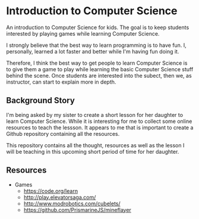 # Introduction to Computer Science

An introduction to Computer Science for kids. The goal is to keep students 
interested by playing games while learning Computer Science.

I strongly believe that the best way to learn programming is to have fun. I, 
personally, learned a lot faster and better while I'm having fun doing it.

Therefore, I think the best way to get people to learn Computer Science is to 
give them a game to play while learning the basic Computer Science stuff behind
the scene. Once students are interested into the subect, then we, as instructor,
can start to explain more in depth.

## Background Story

I'm being asked by my sister to create a short lesson for her daughter to learn 
Computer Science. While it is interesting for me to collect some online resources 
to teach the lessson. It appears to me that is important to create a Github 
repository containing all the resources.

This repository contains all the thought, resources as well as the lesson I 
will be teaching in this upcoming short period of time for her daughter.

## Resources

* Games
  * https://code.org/learn
  * http://play.elevatorsaga.com/
  * http://www.modrobotics.com/cubelets/
  * https://github.com/PrismarineJS/mineflayer

